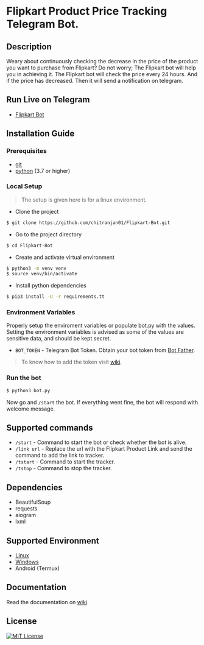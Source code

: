 # Flipkart Product Price Tracking Telegram Bot.
## Description
Weary about continuously checking the decrease in the price of the product you want to purchase from Flipkart? Do not worry; The Flipkart bot will help you in achieving it. The Flipkart bot will check the price every 24 hours. And if the price has decreased. Then it will send a notification on telegram.
## Run Live on Telegram
* [Flipkart Bot](https://telegram.dog/FlipkartPriceRangeBot)
## Installation Guide
### Prerequisites
* [git](https://git-scm.com/)
* [python](https://www.python.org/) (3.7 or higher)
### Local Setup
> The setup is given here is for a linux environment.
* Clone the project
```bash
$ git clone https://github.com/chitranjan01/Flipkart-Bot.git
```
* Go to the project directory
```bash
$ cd Flipkart-Bot
```
* Create and activate virtual environment
```bash
$ python3 -m venv venv
$ source venv/bin/activate
```
* Install python dependencies
```bash
$ pip3 install -U -r requirements.tt
```
### Environment Variables
Properly setup the enviroment variables or populate bot.py with the values. Setting the environment variables is advised as some of the values are sensitive data, and should be kept secret. 
* ```BOT_TOKEN``` - Telegram Bot Token. Obtain your bot token from [Bot Father](https://t.me/BotFather).
> To know how to add the token visit [wiki](https://github.com/chitranjan01/Flipkart-Bot/wiki/Using-Flipkart-Bot).
### Run the bot
```bash
$ python3 bot.py
```
Now go and ```/start``` the bot. If everything went fine, the bot will respond with welcome message.
## Supported commands
* ```/start``` - Command to start the bot or check whether the bot is alive.
* ```/link url``` - Replace the url with the Flipkart Product Link and send the command to add the link to tracker.
* ```/tstart``` - Command to start the tracker.
* ```/tstop``` - Command to stop the tracker.
## Dependencies
* BeautifulSoup
* requests
* aiogram
* lxml
## Supported Environment
* [Linux](https://github.com/chitranjan01/Flipkart-Bot/wiki/Installation#linux)
* [Windows](https://github.com/chitranjan01/Flipkart-Bot/wiki/Installation#windows)
* Android (Termux)
## Documentation
Read the documentation on [wiki](https://github.com/chitranjan01/Flipkart-Bot/wiki).
## License
[![MIT License](https://img.shields.io/badge/License-MIT-green.svg)](https://choosealicense.com/licenses/mit/)

